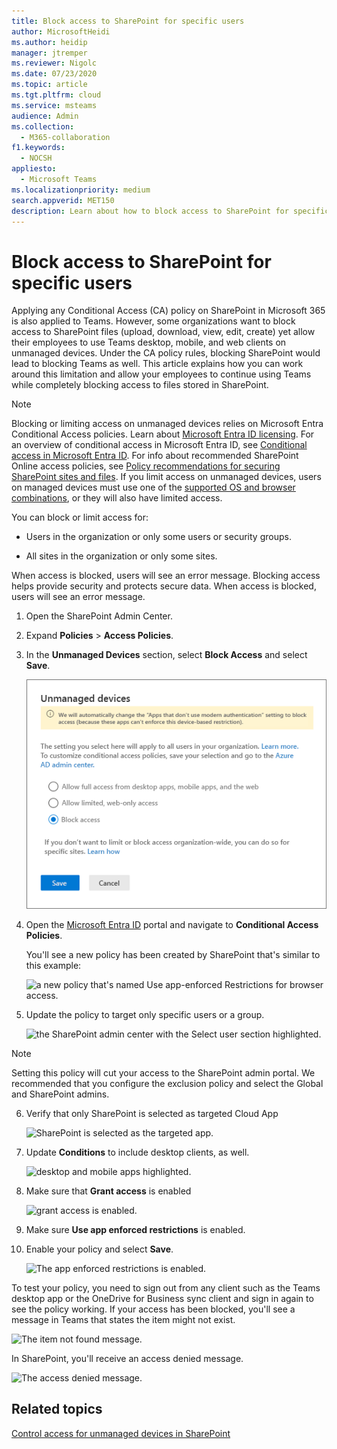 ```yaml
---
title: Block access to SharePoint for specific users
author: MicrosoftHeidi
ms.author: heidip
manager: jtremper
ms.reviewer: Nigolc
ms.date: 07/23/2020
ms.topic: article
ms.tgt.pltfrm: cloud
ms.service: msteams
audience: Admin
ms.collection: 
  - M365-collaboration
f1.keywords: 
  - NOCSH
appliesto: 
  - Microsoft Teams
ms.localizationpriority: medium
search.appverid: MET150
description: Learn about how to block access to SharePoint for specific users
---
```


# Block access to SharePoint for specific users

Applying any Conditional Access (CA) policy on SharePoint in Microsoft 365 is also applied to Teams. However, some organizations want to block access to SharePoint files (upload, download, view, edit, create) yet allow their employees to use Teams desktop, mobile, and web clients on unmanaged devices. Under the CA policy rules, blocking SharePoint would lead to blocking Teams as well. This article explains how you can work around this limitation and allow your employees to continue using Teams while completely blocking access to files stored in SharePoint.

> [!Note]
> Blocking or limiting access on unmanaged devices relies on Microsoft Entra Conditional Access policies. Learn about [Microsoft Entra ID licensing](https://azure.microsoft.com/pricing/details/active-directory/). For an overview of conditional access in Microsoft Entra ID, see [Conditional access in Microsoft Entra ID](/azure/active-directory/conditional-access/overview). For info about recommended SharePoint Online access policies, see [Policy recommendations for securing SharePoint sites and files](/microsoft-365/enterprise/sharepoint-file-access-policies). If you limit access on unmanaged devices, users on managed devices must use one of the [supported OS and browser combinations](/azure/active-directory/conditional-access/concept-conditional-access-conditions#supported-browsers), or they will also have limited access.

You can block or limit access for:

- Users in the organization or only some users or security groups.

- All sites in the organization or only some sites.

When access is blocked, users will see an error message. Blocking access helps provide security and protects secure data. When access is blocked, users will see an error message.

1. Open the SharePoint Admin Center.

2. Expand **Policies** > **Access Policies**.

3. In the **Unmanaged Devices** section,  select **Block Access** and select **Save**.

   ![the Unmanaged devices section for Policies.](media/no-sharepoint-access1.png)

4. Open the [Microsoft Entra ID](https://portal.azure.com/#blade/Microsoft_AAD_IAM/ConditionalAccessBlade/Policies) portal and navigate to **Conditional Access Policies**.

    You'll see a new policy has been created by SharePoint that's similar to this example:

    ![a new policy that's named Use app-enforced Restrictions for browser access.](media/no-sharepoint-access2.png)

5. Update the policy to target only specific users or a group.

    ![the SharePoint admin center with the Select user section highlighted.](media/no-sharepoint-access2b.png)

  > [!Note]
> Setting this policy will cut your access to the SharePoint admin portal. We recommended that you configure the exclusion policy and select the Global and SharePoint admins.

6. Verify that only SharePoint is selected as targeted Cloud App

    ![SharePoint is selected as the targeted app.](media/no-sharepoint-access3.png)

7. Update **Conditions** to include desktop clients, as well.

    ![desktop and mobile apps highlighted.](media/no-sharepoint-access4.png)

8. Make sure that **Grant access** is enabled

    ![grant access is enabled.](media/no-sharepoint-access5.png)

9. Make sure **Use app enforced restrictions** is enabled.

10. Enable your policy and select **Save**.

    ![The app enforced restrictions is enabled.](media/no-sharepoint-access6.png)

To test your policy, you need to sign out from any client such as the Teams desktop app or the OneDrive for Business sync client and sign in again to see the policy working. If your access has been blocked, you'll see a message in Teams that states the item might not exist.

 ![The item not found message.](media/access-denied-sharepoint.png)

In SharePoint, you'll receive an access denied message.

![The access denied message.](media/blocked-access-warning.png)

## Related topics

[Control access for unmanaged devices in SharePoint](/sharepoint/control-access-from-unmanaged-devices)
